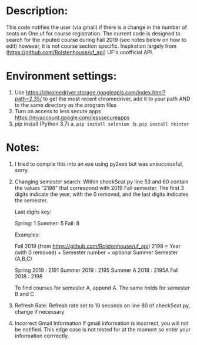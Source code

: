 # Description:

This code notifies the user (via gmail) if there is a change in the number of seats on One.uf for course registration. The current code is designed to search for the inputed course during Fall 2019 (see notes below on how to edit) however, it is not course section specific. 
Inspiration largely from (https://github.com/Rolstenhouse/uf_api) UF's unofficial API.

# Environment settings:

1) Use https://chromedriver.storage.googleapis.com/index.html?path=2.35/ to get the most recent chromedriver, add it to your path AND to the same directory as the program files
2) Turn on access to less secure apps https://myaccount.google.com/lesssecureapps
3) pip install (Python 3.7)
	a. `pip install selenium `
	b. `pip install tkinter`


# Notes:

1) I tried to compile this into an exe using py2exe but was unsuccessful, sorry.
2) Changing semester search: 
	Within checkSeat.py line 53 and 60 contain the values "2198" that correspond with 2019 Fall semester.
	The first 3 digits indicate the year, with the 0 removed, and the last digits indicates the semester.
	
	Last digits key:

	Spring: 1
	Summer: 5
	Fall: 8	

	Examples: 

	Fall 2019 (from https://github.com/Rolstenhouse/uf_api)
	2198 = Year (with 0 removed) + Semester number + optional Summer Semester (A,B,C)

	Spring 2019 : 2191 
	Summer 2019 : 2195 
	Summer A 2018 : 2195A 
	Fall 2018 : 2198

	To find courses for semester A, append A. The same holds for semester B and C
3) Refresh Rate:
	Refresh rate set to 10 seconds on line 80 of checkSeat.py, change if necessary
4) Incorrect Gmail Information
	If gmail information is incorrect, you will not be notified. This edge case is not tested for at the moment so enter your information corrrectly.




